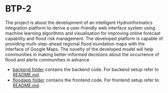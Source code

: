 # BTP-2
The project is about the development of an intelligent Hydroinformatics integration platform to derive a user-friendly web interface system using machine learning algorithms and visualisation for improving online forecast capability and flood risk management. The developed platform is capable of providing multi-step-ahead regional flood inundation maps with the interface of Google Maps. The novelty of the developed model will help communities in making better-informed decisions about the occurrence of flood and alerts communities in advance.

* [backend folder](https://github.com/pragun22/BTP-2/tree/master/backend)  contains the backend code. For backend setup refer to [README.md](https://github.com/pragun22/BTP-2/blob/master/backend/README.md).
* [floodapp folder](https://github.com/pragun22/BTP-2/tree/master/floodapp)  contains the frontend code. For frontend setup refer to [README.md](https://github.com/pragun22/BTP-2/blob/master/floodapp/README.md).
